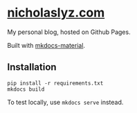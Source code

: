 # [nicholaslyz.com](https://nicholaslyz.com)

My personal blog, hosted on Github Pages.

Built with [mkdocs-material](https://github.com/squidfunk/mkdocs-material).

## Installation

```
pip install -r requirements.txt
mkdocs build
```

To test locally, use `mkdocs serve` instead.
